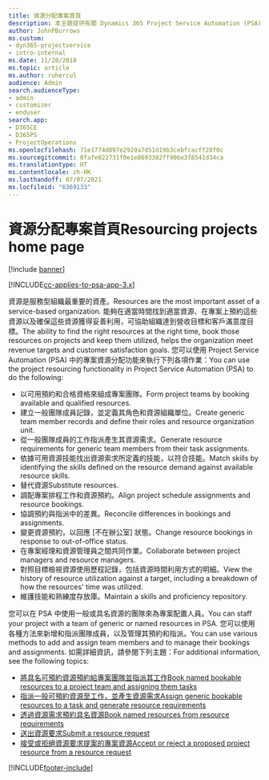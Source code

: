 ```yaml
---
title: 資源分配專案首頁
description: 本主題提供有關 Dynamics 365 Project Service Automation (PSA) 中資源管理功能的資訊。
author: JohnPBurrows
ms.custom:
- dyn365-projectservice
- intro-internal
ms.date: 11/28/2018
ms.topic: article
ms.author: ruhercul
audience: Admin
search.audienceType:
- admin
- customizer
- enduser
search.app:
- D365CE
- D365PS
- ProjectOperations
ms.openlocfilehash: 71e1774d097e2929a7d51d19b3cebfcacff28f0c
ms.sourcegitcommit: 0fafe022731f0e1e8693382ff906e3f8541d34ca
ms.translationtype: HT
ms.contentlocale: zh-HK
ms.lasthandoff: 07/07/2021
ms.locfileid: "6369133"
---
```

# <a name="resourcing-projects-home-page"></a><span data-ttu-id="6efe0-103">資源分配專案首頁</span><span class="sxs-lookup"><span data-stu-id="6efe0-103">Resourcing projects home page</span></span>

[!include [banner](../includes/psa-now-project-operations.md)]

[!INCLUDE[cc-applies-to-psa-app-3.x](../includes/cc-applies-to-psa-app-3x.md)]

<span data-ttu-id="6efe0-104">資源是服務型組織最重要的資產。</span><span class="sxs-lookup"><span data-stu-id="6efe0-104">Resources are the most important asset of a service-based organization.</span></span> <span data-ttu-id="6efe0-105">能夠在適當時間找到適當資源、在專案上預約這些資源以及確保這些資源獲得妥善利用，可協助組織達到營收目標和客戶滿意度目標。</span><span class="sxs-lookup"><span data-stu-id="6efe0-105">The ability to find the right resources at the right time, book those resources on projects and keep them utilized, helps the organization meet revenue targets and customer satisfaction goals.</span></span> <span data-ttu-id="6efe0-106">您可以使用 Project Service Automation (PSA) 中的專案資源分配功能來執行下列各項作業：</span><span class="sxs-lookup"><span data-stu-id="6efe0-106">You can use the project resourcing functionality in Project Service Automation (PSA) to do the following:</span></span>

- <span data-ttu-id="6efe0-107">以可用預約和合格資格來組成專案團隊。</span><span class="sxs-lookup"><span data-stu-id="6efe0-107">Form project teams by booking available and qualified resources.</span></span>
- <span data-ttu-id="6efe0-108">建立一般團隊成員記錄，並定義其角色和資源組織單位。</span><span class="sxs-lookup"><span data-stu-id="6efe0-108">Create generic team member records and define their roles and resource organization unit.</span></span>
- <span data-ttu-id="6efe0-109">從一般團隊成員的工作指派產生其資源需求。</span><span class="sxs-lookup"><span data-stu-id="6efe0-109">Generate resource requirements for generic team members from their task assignments.</span></span>
- <span data-ttu-id="6efe0-110">依據可用資源技能找出資源索求所定義的技能，以符合技能。</span><span class="sxs-lookup"><span data-stu-id="6efe0-110">Match skills by identifying the skills defined on the resource demand against available resource skills.</span></span>
- <span data-ttu-id="6efe0-111">替代資源</span><span class="sxs-lookup"><span data-stu-id="6efe0-111">Substitute resources.</span></span>
- <span data-ttu-id="6efe0-112">調配專案排程工作和資源預約。</span><span class="sxs-lookup"><span data-stu-id="6efe0-112">Align project schedule assignments and resource bookings.</span></span>
- <span data-ttu-id="6efe0-113">協調預約與指派中的差異。</span><span class="sxs-lookup"><span data-stu-id="6efe0-113">Reconcile differences in bookings and assignments.</span></span>
- <span data-ttu-id="6efe0-114">變更資源預約，以回應 [不在辦公室] 狀態。</span><span class="sxs-lookup"><span data-stu-id="6efe0-114">Change resource bookings in response to out-of-office status.</span></span>
- <span data-ttu-id="6efe0-115">在專案經理和資源管理員之間共同作業。</span><span class="sxs-lookup"><span data-stu-id="6efe0-115">Collaborate between project managers and resource managers.</span></span>
- <span data-ttu-id="6efe0-116">對照目標檢視資源使用歷程記錄，包括資源時間利用方式的明細。</span><span class="sxs-lookup"><span data-stu-id="6efe0-116">View the history of resource utilization against a target, including a breakdown of how the resources' time was utilized.</span></span>
- <span data-ttu-id="6efe0-117">維護技能和熟練度存放庫。</span><span class="sxs-lookup"><span data-stu-id="6efe0-117">Maintain a skills and proficiency repository.</span></span>


<span data-ttu-id="6efe0-118">您可以在 PSA 中使用一般或具名資源的團隊來為專案配置人員。</span><span class="sxs-lookup"><span data-stu-id="6efe0-118">You can staff your project with a team of generic or named resources in PSA.</span></span> <span data-ttu-id="6efe0-119">您可以使用各種方法來新增和指派團隊成員，以及管理其預約和指派。</span><span class="sxs-lookup"><span data-stu-id="6efe0-119">You can use various methods to add and assign team members and to manage their bookings and assignments.</span></span> <span data-ttu-id="6efe0-120">如需詳細資訊，請參閱下列主題：</span><span class="sxs-lookup"><span data-stu-id="6efe0-120">For additional information, see the following topics:</span></span>

- [<span data-ttu-id="6efe0-121">將具名可預約資源預約給專案團隊並指派其工作</span><span class="sxs-lookup"><span data-stu-id="6efe0-121">Book named bookable resources to a project team and assigning them tasks</span></span>](assign-named-bookable-resource.md)
- [<span data-ttu-id="6efe0-122">指派一般可預約資源至工作，並產生資源需求</span><span class="sxs-lookup"><span data-stu-id="6efe0-122">Assign generic bookable resources to a task and generate resource requirements</span></span>](assign-generic-bookable-resource.md)
- [<span data-ttu-id="6efe0-123">透過資源需求預約具名資源</span><span class="sxs-lookup"><span data-stu-id="6efe0-123">Book named resources from resource requirements</span></span>](book-named-resource.md)
- [<span data-ttu-id="6efe0-124">送出資源要求</span><span class="sxs-lookup"><span data-stu-id="6efe0-124">Submit a resource request</span></span>](submit-resource-request.md)
- [<span data-ttu-id="6efe0-125">接受或拒絕資源要求提案的專案資源</span><span class="sxs-lookup"><span data-stu-id="6efe0-125">Accept or reject a proposed project resource from a resource request</span></span>](accept-reject-proposed-resource.md)


[!INCLUDE[footer-include](../includes/footer-banner.md)]
